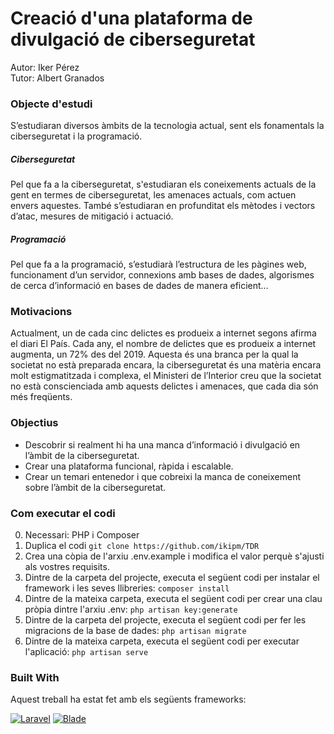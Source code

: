 # Creació d'una plataforma de divulgació de ciberseguretat

Autor: Iker Pérez\
Tutor: Albert Granados

### Objecte d'estudi

S’estudiaran diversos àmbits de la tecnologia actual, sent els fonamentals la ciberseguretat i la programació.

##### Ciberseguretat

Pel que fa a la ciberseguretat, s'estudiaran els coneixements actuals de la gent en termes de ciberseguretat, les amenaces actuals, com actuen envers aquestes. També s’estudiaran en profunditat els mètodes i vectors d’atac, mesures de mitigació i actuació.

##### Programació

Pel que fa a la programació, s’estudiarà l’estructura de les pàgines web, funcionament d’un servidor, connexions amb bases de dades, algorismes de cerca d’informació en bases de dades de manera eficient…

### Motivacions

Actualment, un de cada cinc delictes es produeix a internet segons afirma el diari El País. Cada any, el nombre de delictes que es produeix a internet augmenta, un 72% des del 2019. Aquesta és una branca per la qual la societat no està preparada encara, la ciberseguretat és una matèria encara molt estigmatitzada i complexa, el Ministeri de l’Interior creu que la societat no està conscienciada amb aquests delictes i amenaces, que cada dia són més freqüents.

### Objectius

-   Descobrir si realment hi ha una manca d’informació i divulgació en l’àmbit de la ciberseguretat.
-   Crear una plataforma funcional, ràpida i escalable.
-   Crear un temari entenedor i que cobreixi la manca de coneixement sobre l’àmbit de la ciberseguretat.

### Com executar el codi

0. Necessari: PHP i Composer
1. Duplica el codi `git clone https://github.com/ikipm/TDR`
2. Crea una còpia de l'arxiu .env.example i modifica el valor perquè s'ajusti als vostres requisits.
3. Dintre de la carpeta del projecte, executa el següent codi per instalar el framework i les seves llibreries: `composer install`
4. Dintre de la mateixa carpeta, executa el següent codi per crear una clau pròpia dintre l'arxiu .env: `php artisan key:generate`
5. Dintre de la carpeta del projecte, executa el següent codi per fer les migracions de la base de dades: `php artisan migrate`
6. Dintre de la mateixa carpeta, executa el següent codi per executar l'aplicació: `php artisan serve`

### Built With

Aquest treball ha estat fet amb els següents frameworks:

[![Laravel](https://img.shields.io/badge/Laravel-red?logo=laravel&style=for-the-badge)](https://laravel.com/)
[![Blade](https://img.shields.io/badge/Blade-blue?logo=blade&style=for-the-badge)](https://laravel.com/docs/10.x/blade)
